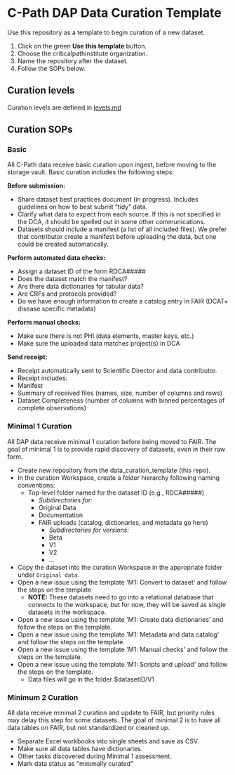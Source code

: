 # C-Path DAP Data Curation Template
Use this repository as a template to begin curation of a new dataset.

1. Click on the green **Use this template** button.
2. Choose the criticalpathinstitute organization.
3. Name the repository after the dataset.
4. Follow the SOPs below.

## Curation levels
Curation levels are defined in [levels.md](https://github.com/criticalpathinstitute/data_curation_template/blob/main/levels.md)

## Curation SOPs

### Basic 
All C-Path data receive basic curation upon ingest, before moving to the storage vault. Basic curation includes the following steps:

**Before submission:**

- Share dataset best practices document (in progress). Includes guidelines on how to best submit “tidy” data. 
- Clarify what data to expect from each source. If this is not specified in the DCA, it should be spelled out in some other communications. 
- Datasets should include a manifest (a list of all included files). We prefer that contributor create a manifest before uploading the data, but one could be created automatically. 

**Perform automated data checks:**

- Assign a dataset ID of the form RDCA##### 
- Does the dataset match the manifest? 
- Are there data dictionaries for tabular data? 
- Are CRFs and protocols provided? 
- Do we have enough information to create a catalog entry in FAIR (DCAT+ disease specific metadata) 

**Perform manual checks:** 

- Make sure there is not PHI (data elements, master keys, etc.)  
- Make sure the uploaded data matches project(s) in DCA 

**Send receipt:**
- Receipt automatically sent to Scientific Director and data contributor.
- Receipt includes: 
- Manifest 
- Summary of received files (names, size, number of columns and rows) 
- Dataset Completeness (number of columns with binned percentages of complete observations) 

### Minimal 1 Curation
All DAP data receive minimal 1 curation before being moved to FAIR. The goal of minimal 1 is to provide rapid discovery of datasets, even in their raw form.

 - Create new repository from the data_curation_template (this repo).
 - In the curation Workspace, create a folder hierarchy following naming conventions:
    - Top-level folder named for the dataset ID (e.g., RDCA#####)
        - *Subdirectories for:*
        - Original Data
        - Documentation
        - FAIR uploads (catalog, dictionaries, and metadata go here) 
          - *Subdirectories for versions:*
          - Beta 
          - V1 
          - V2 
          - ...
 - Copy the dataset into the curation Workspace in the appropriate folder under `Original data`.
 - Open a new issue using the template 'M1: Convert to dataset' and follow the steps on the template
     - **NOTE:** These datasets need to go into a relational database that connects to the workspace, but for now, they will be saved as single datasets in the workspace.
 - Open a new issue using the template 'M1: Create data dictionaries' and follow the steps on the template.
 - Open a new issue using the template 'M1: Metadata and data catalog' and follow the steps on the template.
 - Open a new issue using the template 'M1: Manual checks' and follow the steps on the template.
 - Open a new issue using the template 'M1: Scripts and upload' and follow the steps on the template.
     - Data files will go in the folder $datasetID/V1 

### Minimum 2 Curation
All data receive minimal 2 curation and update to FAIR, but priority rules may delay this step for some datasets. The goal of minimal 2 is to have all data tables on FAIR, but not standardized or cleaned up.

- Separate Excel workbooks into single sheets and save as CSV.
- Make sure all data tables have dictionaries.
- Other tasks discovered during Minimal 1 assessment. 
- Mark data status as "minimally curated"




